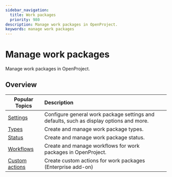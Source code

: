 ```yaml
---
sidebar_navigation:
  title: Work packages
  priority: 980
description: Manage work packages in OpenProject.
keywords: manage work packages
---
```

# Manage work packages

Manage work packages in OpenProject.

## Overview

| Popular Topics                      | Description                                                  |
| ----------------------------------- | :----------------------------------------------------------- |
| [Settings](work-package-settings)   | Configure general work package settings and defaults, such as display options and more. |
| [Types](work-package-types)         | Create and manage work package types.                        |
| [Status](work-package-status)       | Create and manage work package status.                       |
| [Workflows](work-package-workflows) | Create and manage workflows for work packages in OpenProject. |
| [Custom actions](custom-actions)    | Create custom actions for work packages (Enterprise add-on)    |
